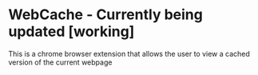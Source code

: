 WebCache - Currently being updated [working]
========

This is a chrome browser extension that allows the user to view a cached version of the current webpage
